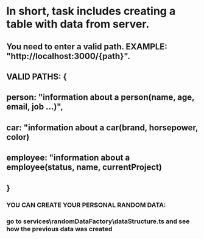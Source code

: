 # In short, task includes creating a table with data from server.

## You need to enter a valid path. EXAMPLE: "http://localhost:3000/{path}". 

## VALID PATHS: { 
## person: "information about a person(name, age, email, job ...)",
## car: "information about a car(brand, horsepower, color)
## employee: "information about a employee(status, name, currentProject)
## }

### YOU CAN CREATE YOUR PERSONAL RANDOM DATA: 
### go to services\randomDataFactory\dataStructure.ts and see how the previous data was created
